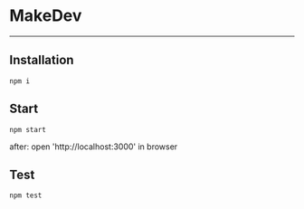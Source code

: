 MakeDev
=======


---
## Installation

    npm i


## Start

    npm start

after: open 'http://localhost:3000' in browser

## Test

    npm test
